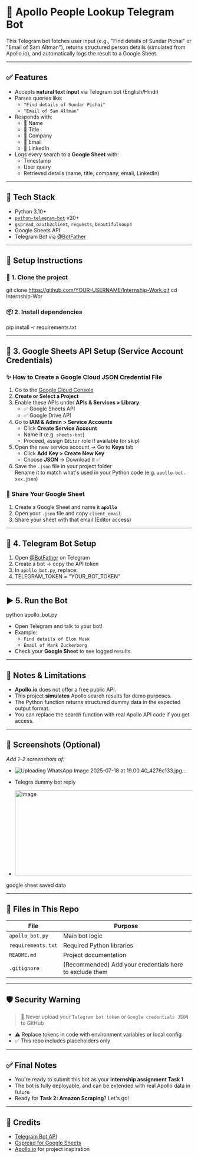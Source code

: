 # 🚀 Apollo People Lookup Telegram Bot

This Telegram bot fetches user input (e.g., "Find details of Sundar Pichai" or "Email of Sam Altman"), returns structured person details (simulated from Apollo.io), and automatically logs the result to a Google Sheet.

---

## ✅ Features

- Accepts **natural text input** via Telegram bot (English/Hindi)
- Parses queries like:
  - `"Find details of Sundar Pichai"`
  - `"Email of Sam Altman"`
- Responds with:
  - 👤 Name  
  - 💼 Title  
  - 🏢 Company  
  - 📧 Email  
  - 🔗 LinkedIn  
- Logs every search to a **Google Sheet** with:
  - Timestamp  
  - User query  
  - Retrieved details (name, title, company, email, LinkedIn)

---

## 🧠 Tech Stack

- Python 3.10+
- [`python-telegram-bot`](https://python-telegram-bot.org/) v20+
- `gspread`, `oauth2client`, `requests`, `beautifulsoup4`
- Google Sheets API
- Telegram Bot via [@BotFather](https://t.me/botfather)

---

## 🔧 Setup Instructions

### 📍 1. Clone the project

git clone https://github.com/YOUR-USERNAME/Internship-Work.git
cd Internship-Wor


### 📦 2. Install dependencies

pip install -r requirements.txt


---

## 🔐 3. Google Sheets API Setup (Service Account Credentials)

### ✨ How to Create a Google Cloud JSON Credential File

1. Go to the [Google Cloud Console](https://console.cloud.google.com/)
2. **Create or Select a Project**
3. Enable these APIs under **APIs & Services > Library**:
   - ✅ Google Sheets API
   - ✅ Google Drive API
4. Go to **IAM & Admin > Service Accounts**
   - Click **Create Service Account**
   - Name it (e.g. `sheets-bot`)
   - Proceed, assign `Editor` role if available (or skip)
5. Open the new service account → Go to **Keys** tab
   - Click **Add Key > Create New Key**
   - Choose **JSON** → Download it ✅
6. Save the `.json` file in your project folder  
   Rename it to match what's used in your Python code (e.g. `apollo-bot-xxx.json`)

### 🔗 Share Your Google Sheet

1. Create a Google Sheet and name it **`apollo`**
2. Open your `.json` file and copy `client_email`
3. Share your sheet with that email (Editor access)

---

## 🤖 4. Telegram Bot Setup

1. Open [@BotFather](https://t.me/botfather) on Telegram
2. Create a bot → copy the API token
3. In `apollo_bot.py`, replace:
4. TELEGRAM_TOKEN = "YOUR_BOT_TOKEN"

---

## ▶️ 5. Run the Bot

python apollo_bot.py


- Open Telegram and talk to your bot!
- Example:
  - `Find details of Elon Musk`
  - `Email of Mark Zuckerberg`
- Check your **Google Sheet** to see logged results.

---

## 🔎 Notes & Limitations

- **Apollo.io** does not offer a free public API.
- This project **simulates** Apollo search results for demo purposes.
- The Python function returns structured dummy data in the expected output format.
- You can replace the search function with real Apollo API code if you get access.

---

## 📸 Screenshots (Optional)

_Add 1–2 screenshots of:_
- ![Uploading WhatsApp Image 2025-07-18 at 19.00.40_4276c133.jpg…]()
- Telegra dummy bot reply

- <img width="1693" height="232" alt="image" src="https://github.com/user-attachments/assets/ca536c30-7eda-4bce-b75a-53016b763e92" />
google sheet saved data


---

## 📁 Files in This Repo

| File              | Purpose                                                  |
|-------------------|----------------------------------------------------------|
| `apollo_bot.py`   | Main bot logic                                           |
| `requirements.txt`| Required Python libraries                                |
| `README.md`       | Project documentation                                    |
| `.gitignore`      | (Recommended) Add your credentials here to exclude them  |

---

## 🛡 Security Warning

> 🚫 Never upload your `Telegram bot token` or `Google credentials JSON` to GitHub

- ⚠ Replace tokens in code with environment variables or local config
- ✅ This repo includes placeholders only

---

## ✅ Final Notes

- You're ready to submit this bot as your **internship assignment Task 1**
- The bot is fully deployable, and can be extended with real Apollo data in future
- Ready for **Task 2: Amazon Scraping**? Let's go!

---

## 🙌 Credits

- [Telegram Bot API](https://core.telegram.org/bots/api)
- [Gspread for Google Sheets](https://gspread.readthedocs.io/)
- [Apollo.io](https://www.apollo.io/) for project inspiration


